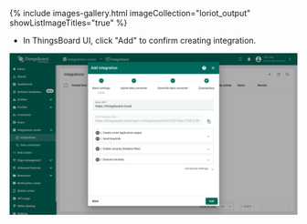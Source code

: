 {% include images-gallery.html imageCollection="loriot_output" showListImageTitles="true" %}

- In ThingsBoard UI, click "Add" to confirm creating integration.

![image](/images/user-guide/integrations/loriot/loriot-add-integration-4-pe.png)
